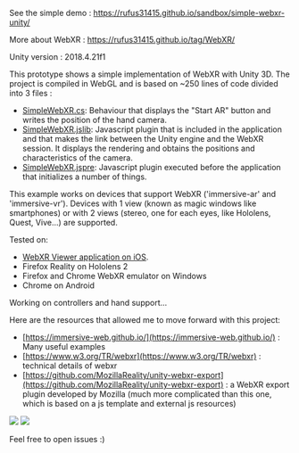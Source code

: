 
See the simple demo : https://rufus31415.github.io/sandbox/simple-webxr-unity/

More about WebXR : https://rufus31415.github.io/tag/WebXR/


Unity version : 2018.4.21f1


This prototype shows a simple implementation of WebXR with Unity 3D.
The project is compiled in WebGL and is based on ~250 lines of code divided into 3 files :
- [SimpleWebXR.cs](https://github.com/Rufus31415/Simple-WebXR-Unity/blob/master/Assets/SimpleWebXR.cs): Behaviour that displays the "Start AR" button and writes the position of the hand camera.
- [SimpleWebXR.jslib](https://github.com/Rufus31415/Simple-WebXR-Unity/blob/master/Assets/SimpleWebXR.jslib): Javascript plugin that is included in the application and that makes the link between the Unity engine and the WebXR session. It displays the rendering and obtains the positions and characteristics of the camera.
- [SimpleWebXR.jspre](https://github.com/Rufus31415/Simple-WebXR-Unity/blob/master/Assets/SimpleWebXR.jspre): Javascript plugin executed before the application that initializes a number of things.

This example works on devices that support WebXR ('immersive-ar' and 'immersive-vr'). Devices with 1 view (known as magic windows like smartphones) or with 2 views (stereo, one for each eyes, like Hololens, Quest, Vive...) are supported.

Tested on:
- [WebXR Viewer application on iOS](https://apps.apple.com/us/app/webxr-viewer/id1295998056).
- Firefox Reality on Hololens 2
- Firefox and Chrome WebXR emulator on Windows
- Chrome on Android

Working on controllers and hand support...
 
Here are the resources that allowed me to move forward with this project:
- [https://immersive-web.github.io/](https://immersive-web.github.io/) : Many useful examples
- [https://www.w3.org/TR/webxr](https://www.w3.org/TR/webxr) : technical details of webxr
- [https://github.com/MozillaReality/unity-webxr-export](https://github.com/MozillaReality/unity-webxr-export) : a WebXR export plugin developed by Mozilla (much more complicated than this one, which is based on a js template and external js resources)

![](https://raw.githubusercontent.com/Rufus31415/Simple-WebXR-Unity/master/simple-webxr1.gif)
![](https://raw.githubusercontent.com/Rufus31415/Simple-WebXR-Unity/master/simple-webxr2.gif)

Feel free to open issues :)
